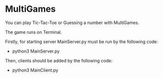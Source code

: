 # MultiGames

You can play Tic-Tac-Toe or Guessing a number with MultiGames.

The game runs on Terminal.

Firstly, for starting server MainServer.py must be run by the following code:
  - python3 MainServer.py
  
Then, clients should be added by the following code:
  - python3 MainClient.py

